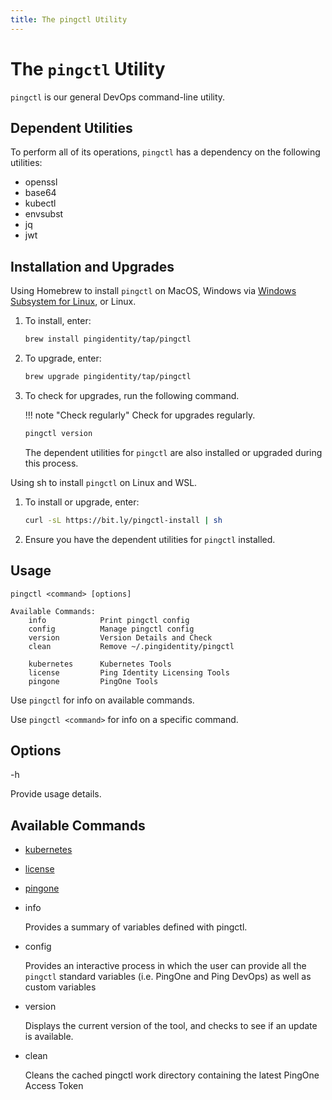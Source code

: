 ```yaml
---
title: The pingctl Utility
---
```

# The `pingctl` Utility

`pingctl` is our general DevOps command-line utility.

## Dependent Utilities

To perform all of its operations, `pingctl` has a dependency on the following utilities:

* openssl
* base64
* kubectl
* envsubst
* jq
* jwt

## Installation and Upgrades

Using Homebrew to install `pingctl` on MacOS, Windows via [Windows Subsystem for Linux](https://docs.microsoft.com/en-us/windows/wsl/install), or Linux.

1. To install, enter:

    ```sh
    brew install pingidentity/tap/pingctl
    ```

1. To upgrade, enter:

    ```sh
    brew upgrade pingidentity/tap/pingctl
    ```

1. To check for upgrades, run the following command.

    !!! note "Check regularly"
        Check for upgrades regularly.

    ```sh
    pingctl version
    ```

    The dependent utilities for `pingctl` are also installed or upgraded during this process.

Using sh to install `pingctl` on Linux and WSL.

1. To install or upgrade, enter:
    ```sh
    curl -sL https://bit.ly/pingctl-install | sh
    ```

1. Ensure you have the dependent utilities for `pingctl` installed.

## Usage

    pingctl <command> [options]

    Available Commands:
        info            Print pingctl config
        config          Manage pingctl config
        version         Version Details and Check
        clean           Remove ~/.pingidentity/pingctl

        kubernetes      Kubernetes Tools
        license         Ping Identity Licensing Tools
        pingone         PingOne Tools

Use `pingctl` for info on available commands.

Use `pingctl <command>` for info on a specific command.

## Options

   -h

Provide usage details.

## Available Commands

* [kubernetes](commands/kubernetes.md)
* [license](commands/license.md)
* [pingone](commands/pingone.md)
* info

    Provides a summary of variables defined with pingctl.

* config

    Provides an interactive process in which the user can provide all the `pingctl` standard
    variables (i.e. PingOne and Ping DevOps) as well as custom variables

* version

    Displays the current version of the tool, and checks to see if an update is available.

* clean

    Cleans the cached pingctl work directory containing the latest PingOne Access Token

